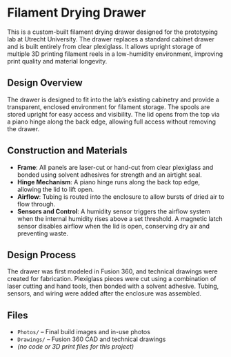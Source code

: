 # Filament Drying Drawer

This is a custom-built filament drying drawer designed for the prototyping lab at Utrecht University. The drawer replaces a standard cabinet drawer and is built entirely from clear plexiglass. It allows upright storage of multiple 3D printing filament reels in a low-humidity environment, improving print quality and material longevity.

## Design Overview

The drawer is designed to fit into the lab’s existing cabinetry and provide a transparent, enclosed environment for filament storage. The spools are stored upright for easy access and visibility. The lid opens from the top via a piano hinge along the back edge, allowing full access without removing the drawer.

## Construction and Materials

- **Frame**: All panels are laser-cut or hand-cut from clear plexiglass and bonded using solvent adhesives for strength and an airtight seal.
- **Hinge Mechanism**: A piano hinge runs along the back top edge, allowing the lid to lift open.
- **Airflow**: Tubing is routed into the enclosure to allow bursts of dried air to flow through.
- **Sensors and Control**: A humidity sensor triggers the airflow system when the internal humidity rises above a set threshold. A magnetic latch sensor disables airflow when the lid is open, conserving dry air and preventing waste.

## Design Process

The drawer was first modeled in Fusion 360, and technical drawings were created for fabrication. Plexiglass pieces were cut using a combination of laser cutting and hand tools, then bonded with a solvent adhesive. Tubing, sensors, and wiring were added after the enclosure was assembled.

## Files

- `Photos/` – Final build images and in-use photos  
- `Drawings/` – Fusion 360 CAD and technical drawings  
- *(no code or 3D print files for this project)*
